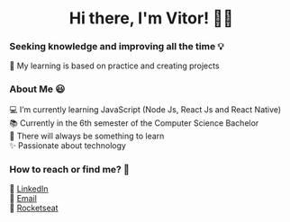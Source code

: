 
<h1 align="center">Hi there, I'm Vitor! 👋🏽</h1>

<h3>Seeking knowledge and improving all the time 💡</h3>
<p>📖 My learning is based on practice and creating projects</p>

<h3>About Me 😃</h3>
💻 I’m currently learning JavaScript (Node Js, React Js and React Native)<br>
📚 Currently in the 6th semester of the Computer Science Bachelor<br>
🧠 There will always be something to learn<br>
✨ Passionate about technology

<h3>How to reach or find me? 💬</h3>
💼 <a href="https://www.linkedin.com/in/vitor-andre-batista-silva/">LinkedIn</a><br>
📧 <a href="mailto:vitorabsilva10@gmail.com">Email</a><br>
🚀 <a href="https://app.rocketseat.com.br/me/function">Rocketseat</a>
